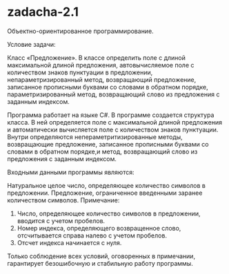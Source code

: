 zadacha-2.1
===========
Объектно-ориентированное программирование.

Условие задачи:

Класс «Предложение». В классе определить поле с длиной максимальной длиной предложения, автовычисляемое поле с количеством знаков пунктуации в предложении, непараметризированный метод, возвращающий предложение, записанное прописными буквами со словами в обратном порядке, параметризированный метод, возвращающий слово из предложения с заданным индексом.

Программа работает на языке С#. В программе создается структура класса. В ней определяется поле с максимальной длиной предложения и автоматически вычисляется поле с количеством знаков пунктуации. Внутри определяются непераметритизированные методы, возвращающие предложение, записанное прописными буквами со словами в обратном порядке,и метод, возвращающий слово из предложения с заданным индексом.

Входными данными программы являются:

Натуральное целое число, определяющее количество символов в предложении.
Предложение, ограниченное введенными заранее количеством символов.
Примечание:

1. Число, определяющее количество символов в предложении, вводится с учетом пробелов.
2. Номер индекса, определяющего возвращенное слово, отсчитывается справа налево с учетом пробелов.
3. Отсчет индекса начинается с нуля.

Только соблюдение всех условий, оговоренных в примечании, гарантирует безошибочную и стабильную работу программы.
